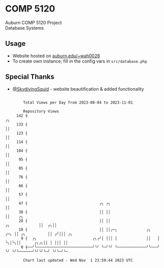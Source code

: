 # COMP 5120
Auburn COMP 5120 Project  
Database Systems

## Usage
- Website hosted on [auburn.edu/~wah0028](https://webhome.auburn.edu/~wah0028/)
- To create own instance, fill in the config vars in `src/database.php`

## Special Thanks
- [@SkydivingSquid](https://github.com/SkydivingSquid) - website beautification & added functionality

```

        Total Views per Day from 2023-08-04 to 2023-11-01

        Repository Views
     142 ┼                                                                             ╭╮
     133 ┤                                                                             ││
     123 ┤                                                                             ││
     114 ┤                                                                             ││
     104 ┤                                                                             ││
      95 ┤                                                                             ││
      85 ┤                                                                             ││
      76 ┤                                                                             ││
      66 ┤                                                                             ││
      57 ┤                                                                             ││
      47 ┤                                ╭╮ ╭╮                                        ││
      38 ┤                                ││ ││                                        ││    ╭╮
      28 ┤                                ││ ││                         ╭╮             ││  ╭╮││
      19 ┤                                ││ ││╭─╮             ╭╮   ╭─╮ ││ ╭╮          ││ ╭╯│││ ╭╮
       9 ┤  ╭╮                         ╭╮╭╯│ │││ │             ││   │ ╰╮│╰╮││      ╭╮╭╮││ │ │││ ││
       0 ┼──╯╰─────────────────────────╯╰╯ ╰─╯╰╯ ╰─────────────╯╰───╯  ╰╯ ╰╯╰──────╯╰╯╰╯╰─╯ ╰╯╰─╯╰─

        Chart last updated - Wed Nov  1 23:59:44 2023 UTC
        
```
